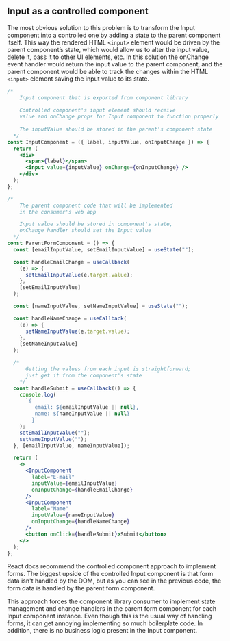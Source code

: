 
## Input as a controlled component

The most obvious solution to this problem is to transform the Input component into a controlled one by adding a state to the parent component itself. This way the rendered HTML `<input>` element would be driven by the parent component’s state, which would allow us to alter the input value, delete it, pass it to other UI elements, etc. In this solution the onChange event handler would return the input value to the parent component, and the parent component would be able to track the changes within the HTML `<input>` element saving the input value to its state.

```jsx
/*
    Input component that is exported from component library
    
    Controlled component's input element should receive 
    value and onChange props for Input component to function properly
    
    The inputValue should be stored in the parent's component state 
  */
const InputComponent = ({ label, inputValue, onInputChange }) => {
  return (
    <div>
      <span>{label}</span>
      <input value={inputValue} onChange={onInputChange} />
    </div>
  );
};
```

```jsx
/*
    The parent component code that will be implemented 
    in the consumer's web app

    Input value should be stored in component's state,
    onChange handler should set the Input value  
  */
const ParentFormComponent = () => {
  const [emailInputValue, setEmailInputValue] = useState("");

  const handleEmailChange = useCallback(
    (e) => {
      setEmailInputValue(e.target.value);
    },
    [setEmailInputValue]
  );

  const [nameInputValue, setNameInputValue] = useState("");

  const handleNameChange = useCallback(
    (e) => {
      setNameInputValue(e.target.value);
    },
    [setNameInputValue]
  );

  /*
      Getting the values from each input is straightforward;
      just get it from the component's state
    */
  const handleSubmit = useCallback(() => {
    console.log(
      `{
         email: ${emailInputValue || null},
         name: ${nameInputValue || null} 
        }`
    );
    setEmailInputValue("");
    setNameInputValue("");
  }, [emailInputValue, nameInputValue]);

  return (
    <>
      <InputComponent
        label="E-mail"
        inputValue={emailInputValue}
        onInputChange={handleEmailChange}
      />
      <InputComponent
        label="Name"
        inputValue={nameInputValue}
        onInputChange={handleNameChange}
      />
      <button onClick={handleSubmit}>Submit</button>
    </>
  );
};
```

React docs recommend the controlled component approach to implement forms. The biggest upside of the controlled Input component is that form data isn't handled by the DOM, but as you can see in the previous code, the form data is handled by the parent form component.

This approach forces the component library consumer to implement state management and change handlers in the parent form component for each Input component instance. Even though this is the usual way of handling forms, it can get annoying implementing so much boilerplate code. In addition, there is no business logic present in the Input component.
